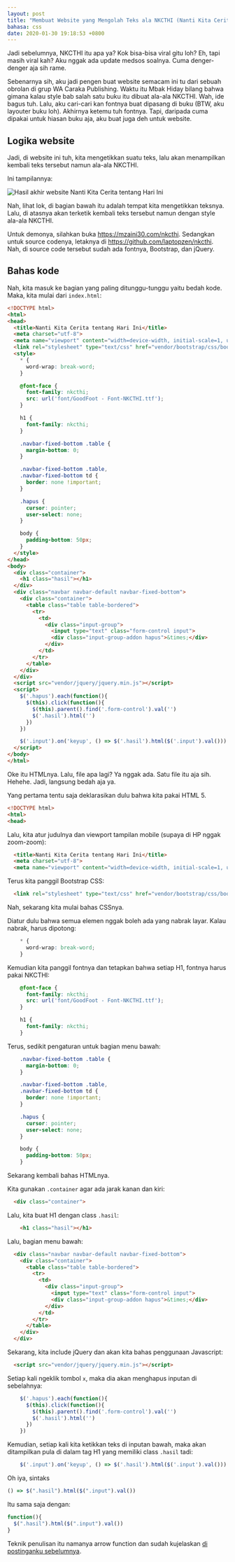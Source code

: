 ```yaml
---
layout: post
title: "Membuat Website yang Mengolah Teks ala NKCTHI (Nanti Kita Cerita tentang Hari Ini)"
bahasa: css
date: 2020-01-30 19:18:53 +0800
---
```


Jadi sebelumnya, NKCTHI itu apa ya? Kok bisa-bisa viral gitu loh? Eh, tapi masih viral kah? Aku nggak ada update medsos soalnya. Cuma denger-denger aja sih rame.

Sebenarnya sih, aku jadi pengen buat website semacam ini tu dari sebuah obrolan di grup WA Caraka Publishing. Waktu itu Mbak Hiday bilang bahwa gimana kalau style bab salah satu buku itu dibuat ala-ala NKCTHI. Wah, ide bagus tuh. Lalu, aku cari-cari kan fontnya buat dipasang di buku (BTW, aku layouter buku loh). Akhirnya ketemu tuh fontnya. Tapi, daripada cuma dipakai untuk hiasan buku aja, aku buat juga deh untuk website.

## Logika website

Jadi, di website ini tuh, kita mengetikkan suatu teks, lalu akan menampilkan kembali teks tersebut namun ala-ala NKCTHI.

Ini tampilannya:

![Hasil akhir website Nanti Kita Cerita tentang Hari Ini](https://telegra.ph/file/a8517e59e90e4651139ba.png)

Nah, lihat lok, di bagian bawah itu adalah tempat kita mengetikkan teksnya. Lalu, di atasnya akan terketik kembali teks tersebut namun dengan style ala-ala NKCTHI.

Untuk demonya, silahkan buka <https://mzaini30.com/nkcthi>. Sedangkan untuk source codenya, letaknya di <https://github.com/laptopzen/nkcthi>. Nah, di source code tersebut sudah ada fontnya, Bootstrap, dan jQuery.

## Bahas kode

Nah, kita masuk ke bagian yang paling ditunggu-tunggu yaitu bedah kode. Maka, kita mulai dari `index.html`:

```html
<!DOCTYPE html>
<html>
<head>
  <title>Nanti Kita Cerita tentang Hari Ini</title>
  <meta charset="utf-8">
  <meta name="viewport" content="width=device-width, initial-scale=1, user-scalable=no">
  <link rel="stylesheet" type="text/css" href="vendor/bootstrap/css/bootstrap.min.css">
  <style>
    * {
      word-wrap: break-word;
    }

    @font-face {
      font-family: nkcthi;
      src: url('font/GoodFoot - Font-NKCTHI.ttf');
    }

    h1 {
      font-family: nkcthi;
    }

    .navbar-fixed-bottom .table {
      margin-bottom: 0;
    }

    .navbar-fixed-bottom .table,
    .navbar-fixed-bottom td {
      border: none !important;
    }

    .hapus {
      cursor: pointer;
      user-select: none;
    }

    body {
      padding-bottom: 50px;
    }
  </style>
</head>
<body>
  <div class="container">
    <h1 class="hasil"></h1>
  </div>
  <div class="navbar navbar-default navbar-fixed-bottom">
    <div class="container">
      <table class="table table-bordered">
        <tr>
          <td>
            <div class="input-group">
              <input type="text" class="form-control input">
              <div class="input-group-addon hapus">&times;</div>
            </div>
          </td>
        </tr>
      </table>
    </div>
  </div>
  <script src="vendor/jquery/jquery.min.js"></script>
  <script>
    $('.hapus').each(function(){
      $(this).click(function(){
        $(this).parent().find('.form-control').val('')
        $('.hasil').html('')
      })
    })

    $('.input').on('keyup', () => $('.hasil').html($('.input').val()))
  </script>
</body>
</html>
```

Oke itu HTMLnya. Lalu, file apa lagi? Ya nggak ada. Satu file itu aja sih. Hehehe. Jadi, langsung bedah aja ya.

Yang pertama tentu saja deklarasikan dulu bahwa kita pakai HTML 5.

```html
<!DOCTYPE html>
<html>
<head>
```

Lalu, kita atur judulnya dan viewport tampilan mobile (supaya di HP nggak zoom-zoom):

```html
  <title>Nanti Kita Cerita tentang Hari Ini</title>
  <meta charset="utf-8">
  <meta name="viewport" content="width=device-width, initial-scale=1, user-scalable=no">
```

Terus kita panggil Bootstrap CSS:

```html
  <link rel="stylesheet" type="text/css" href="vendor/bootstrap/css/bootstrap.min.css">
```

Nah, sekarang kita mulai bahas CSSnya.

Diatur dulu bahwa semua elemen nggak boleh ada yang nabrak layar. Kalau nabrak, harus dipotong:

```css
    * {
      word-wrap: break-word;
    }
```

Kemudian kita panggil fontnya dan tetapkan bahwa setiap H1, fontnya harus pakai NKCTHI:

```css
    @font-face {
      font-family: nkcthi;
      src: url('font/GoodFoot - Font-NKCTHI.ttf');
    }

    h1 {
      font-family: nkcthi;
    }
```

Terus, sedikit pengaturan untuk bagian menu bawah:

```css
    .navbar-fixed-bottom .table {
      margin-bottom: 0;
    }

    .navbar-fixed-bottom .table,
    .navbar-fixed-bottom td {
      border: none !important;
    }

    .hapus {
      cursor: pointer;
      user-select: none;
    }

    body {
      padding-bottom: 50px;
    }
```

Sekarang kembali bahas HTMLnya.

Kita gunakan `.container` agar ada jarak kanan dan kiri:

```html
  <div class="container">
```

Lalu, kita buat H1 dengan class `.hasil`:

```html
    <h1 class="hasil"></h1>
```

Lalu, bagian menu bawah:

```html
  <div class="navbar navbar-default navbar-fixed-bottom">
    <div class="container">
      <table class="table table-bordered">
        <tr>
          <td>
            <div class="input-group">
              <input type="text" class="form-control input">
              <div class="input-group-addon hapus">&times;</div>
            </div>
          </td>
        </tr>
      </table>
    </div>
  </div>
```

Sekarang, kita include jQuery dan akan kita bahas penggunaan Javascript:

```html
  <script src="vendor/jquery/jquery.min.js"></script>
```

Setiap kali ngeklik tombol `x`, maka dia akan menghapus inputan di sebelahnya:

```javascript
    $('.hapus').each(function(){
      $(this).click(function(){
        $(this).parent().find('.form-control').val('')
        $('.hasil').html('')
      })
    })
```

Kemudian, setiap kali kita ketikkan teks di inputan bawah, maka akan ditampilkan pula di dalam tag H1 yang memiliki class `.hasil` tadi:

```javascript
    $('.input').on('keyup', () => $('.hasil').html($('.input').val()))
```

Oh iya, sintaks

```javascript
() => $(".hasil").html($(".input").val())
```

Itu sama saja dengan:

```javascript
function(){
  $(".hasil").html($(".input").val())
}
```

Teknik penulisan itu namanya arrow function dan sudah kujelaskan [di postinganku sebelumnya](mengenal-fungsi-di-javascript-0124.html).